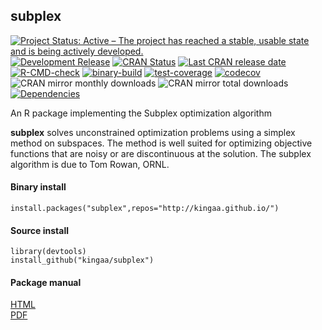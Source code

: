 ## subplex

[![Project Status: Active – The project has reached a stable, usable state and is being actively developed.](https://www.repostatus.org/badges/latest/active.svg)](https://www.repostatus.org/#active)
[![Development Release](https://img.shields.io/github/release/kingaa/subplex.svg)](https://github.com/kingaa/subplex/releases/latest)
[![CRAN Status](https://www.r-pkg.org/badges/version/subplex)](https://cran.r-project.org/package=subplex)
[![Last CRAN release date](https://www.r-pkg.org/badges/last-release/subplex)](https://cran.r-project.org/package=subplex)
[![R-CMD-check](https://github.com/kingaa/subplex/actions/workflows/r-cmd-check.yml/badge.svg)](https://github.com/kingaa/subplex/actions/workflows/r-cmd-check.yml)
[![binary-build](https://github.com/kingaa/subplex/actions/workflows/binary-build.yml/badge.svg)](https://github.com/kingaa/subplex/actions/workflows/binary-build.yml)
[![test-coverage](https://github.com/kingaa/subplex/actions/workflows/test-coverage.yml/badge.svg)](https://github.com/kingaa/subplex/actions/workflows/test-coverage.yml)
[![codecov](https://codecov.io/gh/kingaa/subplex/branch/master/graph/badge.svg)](https://app.codecov.io/gh/kingaa/subplex)
![CRAN mirror monthly downloads](https://cranlogs.r-pkg.org/badges/last-month/subplex)
![CRAN mirror total downloads](https://cranlogs.r-pkg.org/badges/grand-total/subplex)
[![Dependencies](https://tinyverse.netlify.app/badge/subplex)](https://tinyverse.netlify.app/)

An R package implementing the Subplex optimization algorithm

**subplex** solves unconstrained optimization problems using a simplex method on subspaces.
The method is well suited for optimizing objective functions that are noisy or are discontinuous at the solution.
The subplex algorithm is due to Tom Rowan, ORNL.

#### Binary install

```
install.packages("subplex",repos="http://kingaa.github.io/")
```

#### Source install

```
library(devtools)  
install_github("kingaa/subplex")
```

#### Package manual

[HTML](https://kingaa.github.io/manuals/subplex/html/00Index.html)  
[PDF](https://kingaa.github.io/manuals/subplex/subplex.pdf)
